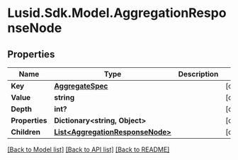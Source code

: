 # Lusid.Sdk.Model.AggregationResponseNode
## Properties

Name | Type | Description | Notes
------------ | ------------- | ------------- | -------------
**Key** | [**AggregateSpec**](AggregateSpec.md) |  | [optional] 
**Value** | **string** |  | [optional] 
**Depth** | **int?** |  | [optional] 
**Properties** | **Dictionary&lt;string, Object&gt;** |  | [optional] 
**Children** | [**List&lt;AggregationResponseNode&gt;**](AggregationResponseNode.md) |  | [optional] 

[[Back to Model list]](../README.md#documentation-for-models) [[Back to API list]](../README.md#documentation-for-api-endpoints) [[Back to README]](../README.md)


